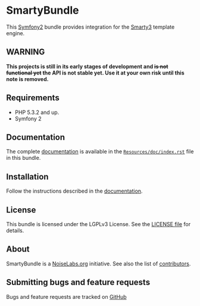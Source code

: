 SmartyBundle
============

This [Symfony2](http://symfony.com/) bundle provides integration for the [Smarty3](http://www.smarty.net/) template engine.

WARNING
-------

**This projects is still in its early stages of development and <del>is not functional yet</del> the API is not stable yet. Use it at your own risk until this note is removed.**

Requirements
------------

* PHP 5.3.2 and up.
* Symfony 2

Documentation
-------------

The complete [documentation](https://github.com/noiselabs/SmartyBundle/blob/master/Resources/doc/index.rst) is available in the [`Resources/doc/index.rst`](https://github.com/noiselabs/SmartyBundle/blob/master/Resources/doc/index.rst) file in this bundle.


Installation
------------

Follow the instructions described in the [documentation](https://github.com/noiselabs/SmartyBundle/blob/master/Resources/doc/index.rst).

License
-------

This bundle is licensed under the LGPLv3 License. See the [LICENSE file](https://github.com/noiselabs/SmartyBundle/blob/master/Resources/meta/LICENSE) for details.

About
-----

SmartyBundle is a [NoiseLabs.org](https://github.com/noiselabs) initiative.
See also the list of [contributors](https://github.com/noiselabs/SmartyBundle/contributors).

Submitting bugs and feature requests
------------------------------------

Bugs and feature requests are tracked on [GitHub](https://github.com/noiselabs/SmartyBundle/issues)